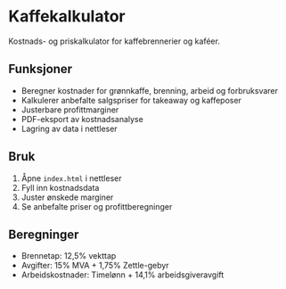 # Kaffekalkulator

Kostnads- og priskalkulator for kaffebrennerier og kaféer.

## Funksjoner

- Beregner kostnader for grønnkaffe, brenning, arbeid og forbruksvarer
- Kalkulerer anbefalte salgspriser for takeaway og kaffeposer
- Justerbare profittmarginer
- PDF-eksport av kostnadsanalyse
- Lagring av data i nettleser

## Bruk

1. Åpne `index.html` i nettleser
2. Fyll inn kostnadsdata
3. Juster ønskede marginer
4. Se anbefalte priser og profittberegninger

## Beregninger

- Brennetap: 12,5% vekttap
- Avgifter: 15% MVA + 1,75% Zettle-gebyr
- Arbeidskostnader: Timelønn + 14,1% arbeidsgiveravgift
